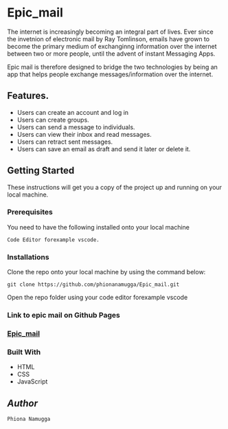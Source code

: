 # Epic_mail

The internet is increasingly becoming an integral part of lives. Ever since the invetnion of electronic mail by Ray Tomlinson, emails have grown to become  the primary medium of exchanginng information over the internet between two or more people, until the advent of instant Messaging Apps.

Epic mail is therefore designed to bridge the two technologies by being an app that helps people exchange messages/information over the internet. 

## Features.

- Users can create an account and log in
- Users can create groups.
- Users can send a message to individuals.
- Users can view their inbox and read messages.
- Users can retract sent messages.
- Users can save an email as draft and send it later or delete it.


## Getting Started

These instructions will get you a copy of the project up and running on your local machine.

### Prerequisites

You need to have the following installed onto your local machine

```
Code Editor forexample vscode.

```

### Installations

Clone the repo onto your local machine by using the command below:

```
git clone https://github.com/phionanamugga/Epic_mail.git

```

Open the repo folder using your code editor forexample vscode

### Link to epic mail on Github Pages

### [Epic_mail](https://phionanamugga.github.io/Epic_mail/)

### Built With
- HTML
- CSS
- JavaScript



## _Author_

    Phiona Namugga
